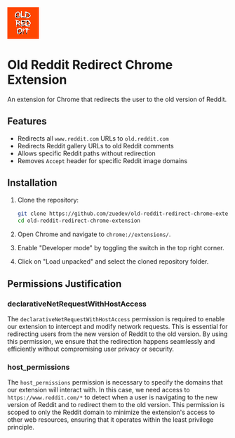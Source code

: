 <img src="icon.png"/>

# Old Reddit Redirect Chrome Extension

An extension for Chrome that redirects the user to the old version of Reddit.

## Features

- Redirects all `www.reddit.com` URLs to `old.reddit.com`
- Redirects Reddit gallery URLs to old Reddit comments
- Allows specific Reddit paths without redirection
- Removes `Accept` header for specific Reddit image domains

## Installation

1. Clone the repository:

   ```sh
   git clone https://github.com/zuedev/old-reddit-redirect-chrome-extension.git
   cd old-reddit-redirect-chrome-extension
   ```

2. Open Chrome and navigate to `chrome://extensions/`.

3. Enable "Developer mode" by toggling the switch in the top right corner.

4. Click on "Load unpacked" and select the cloned repository folder.

## Permissions Justification

### declarativeNetRequestWithHostAccess

The `declarativeNetRequestWithHostAccess` permission is required to enable our extension to intercept and modify network requests. This is essential for redirecting users from the new version of Reddit to the old version. By using this permission, we ensure that the redirection happens seamlessly and efficiently without compromising user privacy or security.

### host_permissions

The `host_permissions` permission is necessary to specify the domains that our extension will interact with. In this case, we need access to `https://www.reddit.com/*` to detect when a user is navigating to the new version of Reddit and to redirect them to the old version. This permission is scoped to only the Reddit domain to minimize the extension's access to other web resources, ensuring that it operates within the least privilege principle.
